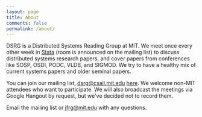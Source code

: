 ```yaml
---
layout: page
title: About
comments: false
permalink: /about/
---
```


DSRG is a Distributed Systems Reading Group at MIT. We meet once every
other week in [Stata](http://goo.gl/maps/IgVd5) (room is announced on
the mailing list) to discuss distributed systems research papers, and
cover papers from conferences like SOSP, OSDI, PODC, VLDB, and SIGMOD.
We try to have a healthy mix of current systems papers and older seminal
papers.

You can join our mailing list,
[dsrg@csail.mit.edu](mailto:dsrg@csail.mit.edu)
[here](https://lists.csail.mit.edu/mailman/listinfo/dsrg).
We welcome non-MIT attendees who want to participate. We will also
broadcast the meetings via Google Hangout by request, but we've decided
not to record them.

Email the mailing list or [jfrg@mit.edu](mailto:jfrg@mit.edu) with any
questions.
